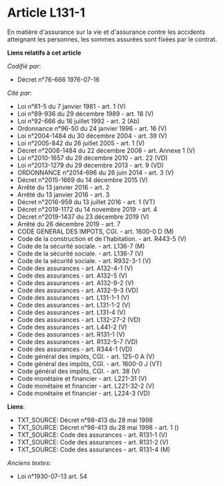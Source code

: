 # Article L131-1

En matière d'assurance sur la vie et d'assurance contre les accidents atteignant les personnes, les sommes assurées sont
fixées par le contrat.

**Liens relatifs à cet article**

_Codifié par_:

  - Décret n°76-666 1976-07-16

_Cité par_:

  - Loi n°81-5 du 7 janvier 1981 - art. 1 (V)
  - Loi n°89-936 du 29 décembre 1989 - art. 18 (V)
  - Loi n°92-666 du 16 juillet 1992 - art. 2 (Ab)
  - Ordonnance n°96-50 du 24 janvier 1996 - art. 16 (V)
  - Loi n°2004-1484 du 30 décembre 2004 - art. 39 (V)
  - Loi n°2005-842 du 26 juillet 2005 - art. 1 (V)
  - Décret n°2008-1484 du 22 décembre 2008 - art. Annexe 1 (V)
  - Loi n°2010-1657 du 29 décembre 2010 - art. 22 (VD)
  - Loi n°2013-1279 du 29 décembre 2013 - art. 9 (VD)
  - ORDONNANCE n°2014-696 du 26 juin 2014 - art. 3 (V)
  - Décret n°2015-1669 du 14 décembre 2015 (V)
  - Arrêté du 13 janvier 2016 - art. 2
  - Arrêté du 13 janvier 2016 - art. 3
  - Décret n°2016-959 du 13 juillet 2016 - art. 1 (VT)
  - Décret n°2019-1172 du 14 novembre 2019 - art. 4
  - Décret n°2019-1437 du 23 décembre 2019 (V)
  - Arrêté du 26 décembre 2019 - art. 7
  - CODE GENERAL DES IMPOTS, CGI. - art. 1600-0 D (M)
  - Code de la construction et de l'habitation. - art. R443-5 (V)
  - Code de la sécurité sociale. - art. L136-7 (M)
  - Code de la sécurité sociale. - art. L136-7 (V)
  - Code de la sécurité sociale. - art. R932-3-1 (V)
  - Code des assurances - art. A132-4-1 (V)
  - Code des assurances - art. A132-5 (V)
  - Code des assurances - art. A132-9-2 (V)
  - Code des assurances - art. A132-9-3 (VD)
  - Code des assurances - art. L131-1-1 (V)
  - Code des assurances - art. L131-1-2 (V)
  - Code des assurances - art. L131-4 (V)
  - Code des assurances - art. L132-27-2 (VD)
  - Code des assurances - art. L441-2 (V)
  - Code des assurances - art. R131-1 (V)
  - Code des assurances - art. R132-5-7 (VD)
  - Code des assurances - art. R344-1 (VD)
  - Code général des impôts, CGI. - art. 125-0 A (V)
  - Code général des impôts, CGI. - art. 1600-0 J (VT)
  - Code général des impôts, CGI. - art. 38 (V)
  - Code monétaire et financier - art. L221-31 (V)
  - Code monétaire et financier - art. L221-32-2 (V)
  - Code monétaire et financier - art. L224-3 (VD)

**Liens**:

  - TXT_SOURCE: Décret n°98-413 du 28 mai 1998
  - TXT_SOURCE: Décret n°98-413 du 28 mai 1998 - art. 1 ()
  - TXT_SOURCE: Code des assurances - art. R131-1 (V)
  - TXT_SOURCE: Code des assurances - art. R131-2 (V)
  - TXT_SOURCE: Code des assurances - art. R131-4 (M)

_Anciens textes_:

  - Loi n°1930-07-13 art. 54

